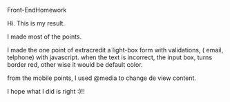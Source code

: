 Front-EndHomework

Hi.
This is my result.

I made most of the points.

I made the one point of extracredit a light-box form with validations, ( email, telphone) with javascript.
when the text is incorrect, the input box, turns border red, other wise it would be default color.

from the mobile points, I used  @media to change de view content.  

I hope what I did is right :)!!


